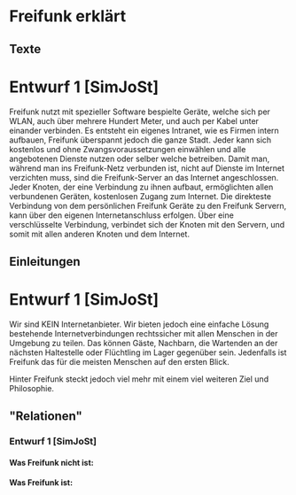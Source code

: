 # Freifunk erklärt

## Texte

# Entwurf 1 [SimJoSt]
Freifunk nutzt mit spezieller Software bespielte Geräte, welche sich per WLAN, auch über mehrere Hundert Meter, und auch per Kabel unter einander verbinden.
Es entsteht ein eigenes Intranet, wie es Firmen intern aufbauen, Freifunk überspannt jedoch die ganze Stadt. Jeder kann sich kostenlos und ohne Zwangsvoraussetzungen einwählen und alle angebotenen Dienste nutzen oder selber welche betreiben.
Damit man, während man ins Freifunk-Netz verbunden ist, nicht auf Dienste im Internet verzichten muss, sind die Freifunk-Server an das Internet angeschlossen. Jeder Knoten, der eine Verbindung zu ihnen aufbaut, ermöglichten allen verbundenen Geräten, kostenlosen Zugang zum Internet. Die direkteste Verbindung von dem persönlichen Freifunk Geräte zu den Freifunk Servern, kann über den eigenen Internetanschluss erfolgen. Über eine verschlüsselte Verbindung, verbindet sich der Knoten mit den Servern, und somit mit allen anderen Knoten und dem Internet.

## Einleitungen

# Entwurf 1 [SimJoSt]
Wir sind KEIN Internetanbieter.
Wir bieten jedoch eine einfache Lösung bestehende Internetverbindungen rechtssicher mit allen Menschen in der Umgebung zu teilen. Das können Gäste, Nachbarn, die Wartenden an der nächsten Haltestelle oder Flüchtling im Lager gegenüber sein.
Jedenfalls ist Freifunk das für die meisten Menschen auf den ersten Blick.

Hinter Freifunk steckt jedoch viel mehr mit einem viel weiteren Ziel und Philosophie.

## "Relationen"

### Entwurf 1 [SimJoSt]

#### Was Freifunk **nicht** ist:

#### Was Freifunk **ist**:
